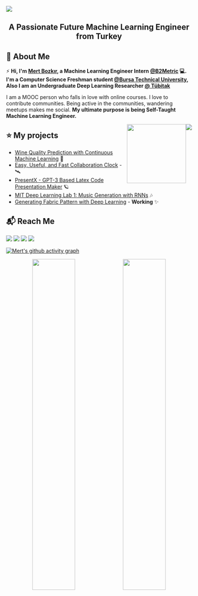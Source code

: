 <img src="./Mert.svg"></img>  

<h2 align="center">A Passionate Future Machine Learning Engineer from Turkey</h2>

## 📖  About Me
⚡ **Hi, I'm [Mert Bozkır](https://www.linkedin.com/in/mertbozkir/), a Machine Learning Engineer Intern [@B2Metric](https://b2metric.com/) 💻. I'm a Computer Science Freshman student [@Bursa Technical University](https://btu.edu.tr/), Also I am an Undergraduate Deep Learning Researcher [@ Tübitak](https://www.tubitak.gov.tr/)**

I am a MOOC person who falls in love with online courses.
I love to contribute communities. Being active in the communities, wandering meetups makes me social.
**My ultimate purpose is being Self-Taught Machine Learning Engineer.**

<div style="position: relative;
float: right;">
     <img src="https://spotify-github-profile.vercel.app/api/view?uid=cukn8ypiqjpsoznxy5op6rx4d&cover_image=true&theme=novatorem">
 </div>

 

 <img align="right" src="https://media.giphy.com/media/LoBSGLlkRVWnd6SdxN/giphy.gif" width="160">
 

 
 ## ⭐ My projects
* [Wine Quality Prediction with Continuous Machine Learning](https://github.com/mertbozkir/Wine-Quality-withCML) 🌵
* [Easy, Useful, and Fast Collaboration Clock](https://github.com/mertbozkir/CollaboClock) - 🛰 
* [PresentX - GPT-3 Based Latex Code Presentation Maker](https://github.com/mertbozkir/PresentX)  🪐
* [MIT Deep Learning Lab 1: Music Generation with RNNs](https://github.com/mertbozkir/Music_Generation_RNNs)  🎶
* [Generating Fabric Pattern with Deep Learning](https://www.tubitak.gov.tr/tr/burslar/lisans/burs-programlari/icerik-2209-b-sanayiye-yonelik-lisans-arastirma-projeleri-destegi-programi) - **Working** ✨

## 📬 Reach Me

[![](https://img.shields.io/badge/medium-%2312100E.svg?&style=for-the-badge&logo=medium&logoColor=white)](https://medium.com/@mert.bozkirr)
[![](https://img.shields.io/badge/Kaggle-%2312100E.svg?&style=for-the-badge&logo=kaggle&logoColor=white)](https://www.kaggle.com/mertbozkr)
[![](https://img.shields.io/badge/linkedin-%230077B5.svg?&style=for-the-badge&logo=linkedin&logoColor=white)](https://www.linkedin.com/in/mertbozkir/)
[![](https://img.shields.io/badge/twitter-%231DA1F2.svg?&style=for-the-badge&logo=twitter&logoColor=white)](https://twitter.com/mertbozkirr/)
<br/>  

 [![Mert's github activity graph](https://activity-graph.herokuapp.com/graph?username=mertbozkir&theme=react-dark)](https://git.io/mertbozkir)
<p align="center">
	
  <img width="48%" src="https://github-readme-stats.vercel.app/api?username=mertbozkir&show_icons=true&theme=tokyonight" />
  <img width="48%" src="https://github-readme-streak-stats.herokuapp.com/?user=mertbozkir&theme=tokyonight" />
</p>
